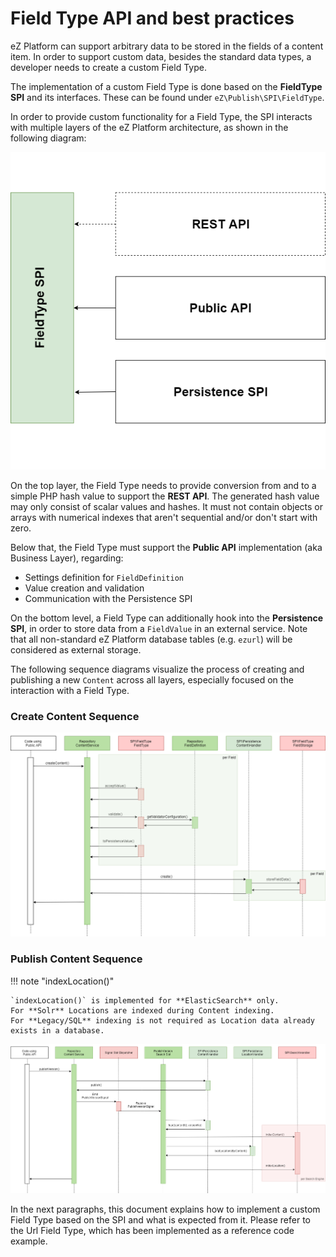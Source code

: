 # Field Type API and best practices

eZ Platform can support arbitrary data to be stored in the fields of a content item. In order to support custom data, besides the standard data types, a developer needs to create a custom Field Type.

The implementation of a custom Field Type is done based on the **FieldType SPI** and its interfaces. These can be found under `eZ\Publish\SPI\FieldType`.

In order to provide custom functionality for a Field Type, the SPI interacts with multiple layers of the eZ Platform architecture, as shown in the following diagram:

![Field Type Overview](img/field_type_overview.png)

On the top layer, the Field Type needs to provide conversion from and to a simple PHP hash value to support the **REST API**. The generated hash value may only consist of scalar values and hashes. It must not contain objects or arrays with numerical indexes that aren't sequential and/or don't start with zero.

Below that, the Field Type must support the **Public API** implementation (aka Business Layer), regarding:

-   Settings definition for `FieldDefinition`
-   Value creation and validation
-   Communication with the Persistence SPI

On the bottom level, a Field Type can additionally hook into the **Persistence SPI**, in order to store data from a `FieldValue` in an external service. Note that all non-standard eZ Platform database tables (e.g. `ezurl`) will be considered as external storage.

The following sequence diagrams visualize the process of creating and publishing a new `Content` across all layers, especially focused on the interaction with a Field Type.

### Create Content Sequence

![Create Content Sequence](img/create_content_sequence.png)

### Publish Content Sequence
 
!!! note "indexLocation()"
 
    `indexLocation()` is implemented for **ElasticSearch** only. 
    For **Solr** Locations are indexed during Content indexing. 
    For **Legacy/SQL** indexing is not required as Location data already exists in a database. 

![Publish Content Sequence](img/publish_content_sequence.png)

In the next paragraphs, this document explains how to implement a custom Field Type based on the SPI and what is expected from it. Please refer to the Url Field Type, which has been implemented as a reference code example.

